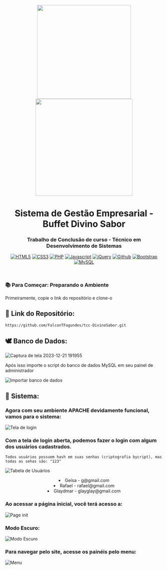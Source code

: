 <!-- logos  -->

<p align="center">
    
  <img width="300px" src="https://github.com/FalconTFagundes/tcc-DivinoSabor/assets/126299374/6665b44b-08c5-4d15-9736-c7d0db122df7">
  <img width="310px" src="https://github.com/FalconTFagundes/tcc-DivinoSabor/assets/126299374/a60539de-c2fe-438d-babc-a1b57a9c20bd">
  <h1 align="center">Sistema de Gestão Empresarial - Buffet Divino Sabor</h1>
  <h3 align="center">Trabalho de Conclusão de curso - Técnico em Desenvolvimento de Sistemas</h3>
</p>

<!-- tecnologias utilizadas  -->

<div align="center">
  
  [![HTML5](https://img.shields.io/badge/HTML5-E34F26?style=for-the-badge&logo=html5&logoColor=white)](https://developer.mozilla.org/pt-BR/docs/Web/HTML)
  [![CSS3](https://img.shields.io/badge/CSS3-1572B6?style=for-the-badge&logo=css3&logoColor=white)](https://www.lojadetemas.com.br/css3/#:~:text=CSS3%20%C3%A9%20a%20terceira%20mais,Temas%20loja%20Integrada%20e%20o)
  [![PHP](https://img.shields.io/badge/PHP-777BB4?style=for-the-badge&logo=php&logoColor=white)](https://www.php.net/)
  [![Javascript](https://img.shields.io/badge/JavaScript-F7DF1E?style=for-the-badge&logo=javascript&logoColor=black)]([https://www.linkedin.com/in/rafael-fagundes-518974258/](https://developer.mozilla.org/pt-BR/docs/Web/JavaScript))
  [![jQuery](https://img.shields.io/badge/jQuery-0769AD?style=for-the-badge&logo=jquery&logoColor=white)](https://jquery.com/)
  [![Github](https://img.shields.io/badge/GitHub-100000?style=for-the-badge&logo=github&logoColor=white)](https://github.com/)
  [![Bootstrap](https://img.shields.io/badge/Bootstrap-563D7C?style=for-the-badge&logo=bootstrap&logoColor=white)](https://getbootstrap.com/)
  [![MySQL](https://img.shields.io/badge/MySQL-005C84?style=for-the-badge&logo=mysql&logoColor=white)](https://www.mysql.com/)
</div>

<br> <!-- br pra descer um pouco  -->

### :books: Para Começar: Preparando o Ambiente
<p>Primeiramente, copie o link do repositório e clone-o</p>

## :link: Link do Repositório:
```
https://github.com/FalconTFagundes/tcc-DivinoSabor.git
```

## :dove: Banco de Dados:

![Captura de tela 2023-12-21 191955](https://github.com/FalconTFagundes/tcc-DivinoSabor/assets/126299374/9c1c1b27-4219-42ae-af63-1642080d067f)

<p>Após isso importe o script do banco de dados MySQL em seu painel de administrador</p>

![Importar banco de dados](https://github.com/FalconTFagundes/tcc-DivinoSabor/assets/126299374/83c18cb5-58ee-4ae6-95ac-f423d672fac4)

## :space_invader: Sistema:

<h3>Agora com seu ambiente APACHE devidamente funcional, vamos para o sistema:</h3>

![Tela de login](https://github.com/FalconTFagundes/tcc-DivinoSabor/assets/126299374/70c95ca0-2a50-449c-8bdf-43e2f6f7be63)
<h3>Com a tela de login aberta, podemos fazer o login com algum dos usuários cadastrados.</h3>

```
Todos usuários possuem hash em suas senhas (criptografia bycript), mas todas as sehas são: "123"
```

![Tabela de Usuários](https://github.com/FalconTFagundes/tcc-DivinoSabor/assets/126299374/f46d1dd4-41c9-4dae-86c0-0e20503d2b67)

<lu>
  <li align="center">Geísa - g@gmail.com</li>
  <li align="center">Rafael - rafael@gmail.com</li>
  <li align="center">Glaydmar - glayglay@gmail.com</li>
</lu>

<h3>Ao acessar a página inicial, você terá acesso a:</h3>

![Page init](https://github.com/FalconTFagundes/tcc-DivinoSabor/assets/126299374/2b717868-b619-4e70-bb4e-98564b90f940)

<h3>Modo Escuro:</h3>

![Modo Escuro](https://github.com/FalconTFagundes/tcc-DivinoSabor/assets/126299374/6cf7d248-8a29-40f2-ba4d-087a18f03a91)

<h3>Para navegar pelo site, acesse os painéis pelo menu:</h3>

![Menu](https://github.com/FalconTFagundes/tcc-DivinoSabor/assets/126299374/d69ab5e4-b2df-40ba-ac37-35f731d9de9a)

